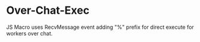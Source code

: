# Over-Chat-Exec
JS Macro uses RecvMessage event adding "%" prefix for direct execute for workers over chat.
